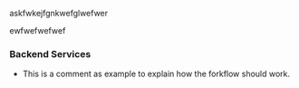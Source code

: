 askfwkejfgnkwefglwefwer

ewfwefwefwef
### Backend Services
- This is a comment as example to explain how the forkflow should work.
